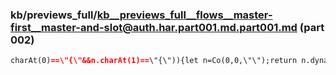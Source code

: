 ### kb/previews_full/kb__previews_full__flows__master-first__master-and-slot@auth.har.part001.md.part001.md (part 002)

```md
charAt(0)==\"{\"&&n.charAt(1)==\"{\")){let n=Co(0,0,\"\");return n.dynamic=!0,n.strValue=i,n}let
```

```
